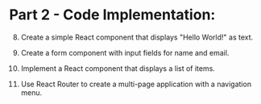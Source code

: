 # Part 2 - Code Implementation:

8. Create a simple React component that displays "Hello World!" as text.

9. Create a form component with input fields for name and email.

10. Implement a React component that displays a list of items.

11. Use React Router to create a multi-page application with a navigation menu.
